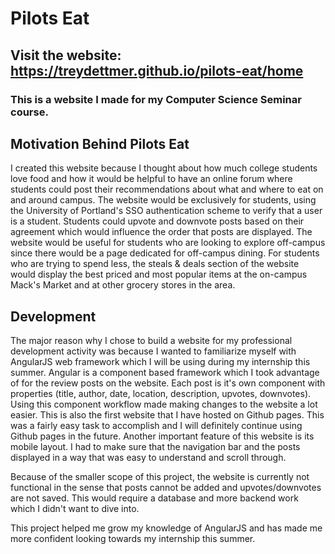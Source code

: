 # Pilots Eat

## Visit the website: https://treydettmer.github.io/pilots-eat/home

### This is a website I made for my Computer Science Seminar course.

## Motivation Behind Pilots Eat

I created this website because I thought about how much college students love food and how it would be helpful to have an online forum where students could post their recommendations about what and where to eat on and around campus. The website would be exclusively for students, using the University of Portland's SSO authentication scheme to verify that a user is a student. Students could upvote and downvote posts based on their agreement which would influence the order that posts are displayed. The website would be useful for students who are looking to explore off-campus since there would be a page dedicated for off-campus dining. For students who are trying to spend less, the steals & deals section of the website would display the best priced and most popular items at the on-campus Mack's Market and at other grocery stores in the area.

## Development
The major reason why I chose to build a website for my professional development activity was because I wanted to familiarize myself with AngularJS web framework which I will be using during my internship this summer. Angular is a component based framework which I took advantage of for the review posts on the website. Each post is it's own component with properties (title, author, date, location, description, upvotes, downvotes). Using this component workflow made making changes to the website a lot easier. This is also the first website that I have hosted on Github pages. This was a fairly easy task to accomplish and I will definitely continue using Github pages in the future. Another important feature of this website is its mobile layout. I had to make sure that the navigation bar and the posts displayed in a way that was easy to understand and scroll through.

Because of the smaller scope of this project, the website is currently not functional in the sense that posts cannot be added and upvotes/downvotes are not saved. This would require a database and more backend work which I didn't want to dive into. 

This project helped me grow my knowledge of AngularJS and has made me more confident looking towards my internship this summer.

